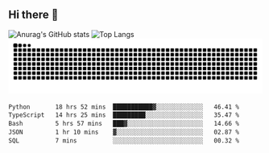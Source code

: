 ## Hi there 👋
![Anurag's GitHub stats](https://github-readme-stats.vercel.app/api?username=CNCoreSteb)
![Top Langs](https://github-readme-stats.vercel.app/api/top-langs/?username=CNCoreSteb)
<picture>
  <source media="(prefers-color-scheme: dark)" srcset="https://raw.githubusercontent.com/CNCoreSteb/CNCoreSteb/output/github-contribution-grid-snake-dark.svg">
  <source media="(prefers-color-scheme: light)" srcset="https://raw.githubusercontent.com/CNCoreSteb/CNCoreSteb/output/github-contribution-grid-snake.svg">
  <img alt="github contribution grid snake animation" src="https://raw.githubusercontent.com/CNCoreSteb/CNCoreSteb/output/github-contribution-grid-snake.svg">
</picture>

<!--START_SECTION:waka-->

```txt
Python       18 hrs 52 mins  ███████████▓░░░░░░░░░░░░░   46.41 %
TypeScript   14 hrs 25 mins  █████████░░░░░░░░░░░░░░░░   35.47 %
Bash         5 hrs 57 mins   ███▓░░░░░░░░░░░░░░░░░░░░░   14.66 %
JSON         1 hr 10 mins    ▓░░░░░░░░░░░░░░░░░░░░░░░░   02.87 %
SQL          7 mins          ░░░░░░░░░░░░░░░░░░░░░░░░░   00.32 %
```

<!--END_SECTION:waka-->


<!--
**CNCoreSteb/CNCoreSteb** is a ✨ _special_ ✨ repository because its `README.md` (this file) appears on your GitHub profile.

Here are some ideas to get you started:

- 🔭 I’m currently working on ...
- 🌱 I’m currently learning ...
- 👯 I’m looking to collaborate on ...
- 🤔 I’m looking for help with ...
- 💬 Ask me about ...
- 📫 How to reach me: ...
- 😄 Pronouns: ...
- ⚡ Fun fact: ...
-->
